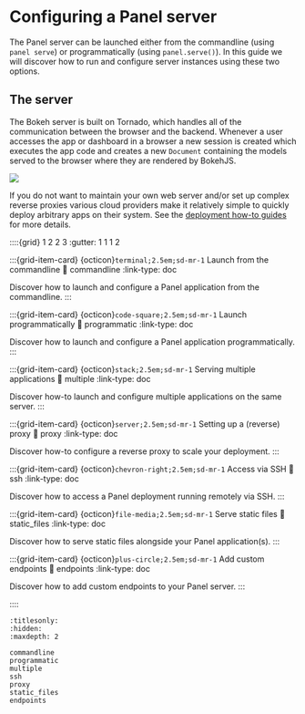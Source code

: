 # Configuring a Panel server

The Panel server can be launched either from the commandline (using `panel serve`) or programmatically (using `panel.serve()`). In this guide we will discover how to run and configure server instances using these two options.

## The server

The Bokeh server is built on Tornado, which handles all of the communication between the browser and the backend. Whenever a user accesses the app or dashboard in a browser a new session is created which executes the app code and creates a new ``Document`` containing the models served to the browser where they are rendered by BokehJS.

<div style="margin-left: auto; margin-right: auto; display: block">
<img src="https://bokeh.pydata.org/en/latest/_images/bokeh_serve.svg"></img>
</div>

If you do not want to maintain your own web server and/or set up complex reverse proxies various cloud providers make it relatively simple to quickly deploy arbitrary apps on their system. See the [deployment how-to guides](../deployment/index) for more details.

::::{grid} 1 2 2 3
:gutter: 1 1 1 2

:::{grid-item-card} {octicon}`terminal;2.5em;sd-mr-1` Launch from the commandline
:link: commandline
:link-type: doc

Discover how to launch and configure a Panel application from the commandline.
:::

:::{grid-item-card} {octicon}`code-square;2.5em;sd-mr-1` Launch programmatically
:link: programmatic
:link-type: doc

Discover how to launch and configure a Panel application programmatically.
:::

:::{grid-item-card} {octicon}`stack;2.5em;sd-mr-1` Serving multiple applications
:link: multiple
:link-type: doc

Discover how-to launch and configure multiple applications on the same server.
:::

:::{grid-item-card} {octicon}`server;2.5em;sd-mr-1` Setting up a (reverse) proxy
:link: proxy
:link-type: doc

Discover how-to configure a reverse proxy to scale your deployment.
:::

:::{grid-item-card} {octicon}`chevron-right;2.5em;sd-mr-1` Access via SSH
:link: ssh
:link-type: doc

Discover how to access a Panel deployment running remotely via SSH.
:::

:::{grid-item-card} {octicon}`file-media;2.5em;sd-mr-1` Serve static files
:link: static_files
:link-type: doc

Discover how to serve static files alongside your Panel application(s).
:::

:::{grid-item-card} {octicon}`plus-circle;2.5em;sd-mr-1` Add custom endpoints
:link: endpoints
:link-type: doc

Discover how to add custom endpoints to your Panel server.
:::

::::

```{toctree}
:titlesonly:
:hidden:
:maxdepth: 2

commandline
programmatic
multiple
ssh
proxy
static_files
endpoints
```
